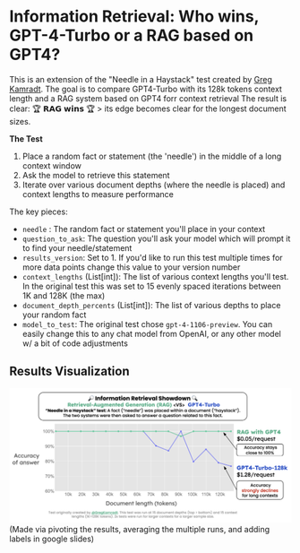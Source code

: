 # Information Retrieval:  Who wins, GPT-4-Turbo or a RAG based on GPT4?

This is an extension of the "Needle in a Haystack" test created by [Greg Kamradt](https://twitter.com/GregKamradt/status/1722386725635580292).
The goal is to compare GPT4-Turbo with its 128k tokens context length and a RAG system based on GPT4 forr context retrieval
The result is clear:
🏆 𝗥𝗔𝗚 𝘄𝗶𝗻𝘀 🏆 > its edge becomes clear for the longest document sizes.


**The Test**
1. Place a random fact or statement (the 'needle') in the middle of a long context window
2. Ask the model to retrieve this statement
3. Iterate over various document depths (where the needle is placed) and context lengths to measure performance

The key pieces:

 * `needle` : The random fact or statement you'll place in your context
 * `question_to_ask`: The question you'll ask your model which will prompt it to find your needle/statement
*  `results_version`: Set to 1. If you'd like to run this test multiple times for more data points change this value to your version number
* `context_lengths` (List[int]): The list of various context lengths you'll test. In the original test this was set to 15 evenly spaced iterations between 1K and 128K (the max)
* `document_depth_percents` (List[int]): The list of various depths to place your random fact 
* `model_to_test`: The original test chose `gpt-4-1106-preview`. You can easily change this to any chat model from OpenAI, or any other model w/ a bit of code adjustments

## Results Visualization
![alt text](comparison.png "Title")
(Made via pivoting the results, averaging the multiple runs, and adding labels in google slides)